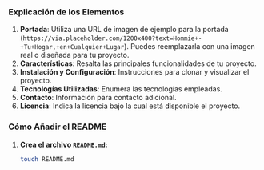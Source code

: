 
### Explicación de los Elementos

1. **Portada**: Utiliza una URL de imagen de ejemplo para la portada (`https://via.placeholder.com/1200x400?text=Hommie+-+Tu+Hogar,+en+Cualquier+Lugar`). Puedes reemplazarla con una imagen real o diseñada para tu proyecto.
2. **Características**: Resalta las principales funcionalidades de tu proyecto.
3. **Instalación y Configuración**: Instrucciones para clonar y visualizar el proyecto.
4. **Tecnologías Utilizadas**: Enumera las tecnologías empleadas.
5. **Contacto**: Información para contacto adicional.
6. **Licencia**: Indica la licencia bajo la cual está disponible el proyecto.

### Cómo Añadir el README

1. **Crea el archivo `README.md`:**

   ```bash
   touch README.md
